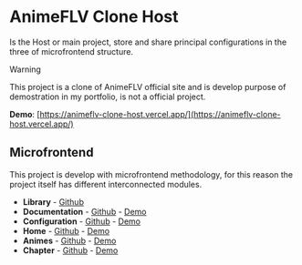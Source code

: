 # AnimeFLV Clone Host

Is the Host or main project, store and share principal configurations in the three of microfrontend structure.

> [!WARNING]
> This project is a clone of AnimeFLV official site and is develop purpose of demostration in my portfolio, is not a official project.

**Demo**: [https://animeflv-clone-host.vercel.app/](https://animeflv-clone-host.vercel.app/)

## Microfrontend

This project is develop with microfrontend methodology, for this reason the project itself has different interconnected modules.

- **Library** - [Github](https://github.com/matidiaz000/animeflv-clone-library/)
- **Documentation** - [Github](https://github.com/matidiaz000/animeflv-clone-docs/) - [Demo](https://animeflv-clone-docs.vercel.app/)
- **Configuration** - [Github](https://github.com/matidiaz000/animeflv-clone-host/) - [Demo](https://animeflv-clone-host.vercel.app/)
- **Home** - [Github](https://github.com/matidiaz000/animeflv-clone-home/) - [Demo](https://animeflv-clone-home.vercel.app/)
- **Animes** - [Github](https://github.com/matidiaz000/animeflv-clone-animes/) - [Demo](https://animeflv-clone-animes.vercel.app/)
- **Chapter** - [Github](https://github.com/matidiaz000/animeflv-clone-chapter/) - [Demo](https://animeflv-clone-chapter.vercel.app/)
